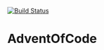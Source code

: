 [![Build Status](https://travis-ci.org/zr123/AdventOfCode.svg?branch=master)](https://travis-ci.org/zr123/AdventOfCode) 
# AdventOfCode
